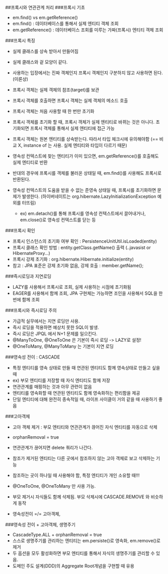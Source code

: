 ##프록시와 연관관계 처리
###프록시 기초
 - em.find() vs em.getReference()
 - em.find() : 데이터베이스를 통해서 실제 엔티티 객체 조회
 - em.getReference() : 데이터베이스 조회를 미루는 가짜(프록시) 엔티티 객체 조회

###프록시 특징
 - 실제 클래스를 상속 받아서 만들어짐
 - 실제 클래스와 겉 모양이 같다.
 - 사용하는 입장에서는 진짜 객체인지 프록시 객체인지 구분하지 않고 사용하면 된다. (이론상)
 - 프록시 객체는 실제 객체의 참조(target)를 보관
 - 프록시 객체를 호출하면 프록시 객체는 실제 객체의 메소드 호출

 - 프록시 객체는 처음 사용할 때 한 번만 초기화
 - 프록시 객체를 초기화 할 때, 프록시 객체가 실제 엔티티로 바뀌는 것은 아니다. 초기화되면 프록시 객체를 통해서 실제 엔티티에 접근 가능
 - 프록시 객체는 원본 엔티티를 상속받는다. 따라서 타입 체크시에 유의해야함 (== 비교 X, instance of 는 사용. 실제 엔티티와 타입이 다르기 때문)
 - 영속성 컨텍스트에 찾는 엔티티가 이미 있으면, em.getReference()를 호출해도 실제 엔티티로 반환
 - 반대의 경우에 프록시를 객체를 불러온 상태일 때, em.find()를 사용해도 프록시로 반환된다.
 - 영속성 컨텍스트의 도움을 받을 수 없는 준영속 상태일 때, 프록시를 초기화하면 문제가 발생한다. (하이버네이트는 org.hibernate.LazyInitializationException 예외를 터뜨림) 
   - ex) em.detach()를 통해 프록시를 영속성 컨텍스트에서 끌어내거나, em.close()로 영속성 컨텍스트를 닫는 등 
   
###프록시 확인
 - 프록시 인스턴스의 초기화 여부 확인 : PersistenceUnitUtil.isLoaded(entity)
 - 프록시 클래스 확인 방법 : entity.getClass.getName() 출력 (..javasist or HibernateProxy...)
 - 프록시 강제 초기화 : org.hibernate.Hibernate.initialize(entity)
 - 참고 : JPA 표준은 강제 초기화 없음, 강제 호출 : member.getName();

###즉시로딩과 지연로딩
 - LAZY를 사용해서 프록시로 조회, 실제 사용하는 시점에 초기화됨
 - EAGER를 사용해서 함께 조회, JPA 구현체는 가능하면 조인을 사용해서 SQL을 한번에 함께 조회

###프록시와 즉시로딩 주의
 - 가급적 실무에서는 지연 로딩만 사용.
 - 즉시 로딩을 적용하면 예상치 못한 SQL이 발생.
 - 즉시 로딩은 JPQL 에서 N+1 문제를 일으킨다.
 - @ManyToOne, @OneToOne 은 기본이 즉시 로딩 -> LAZY로 설정!
 - @OneToMany, @ManyToMany 는 기본이 지연 로딩

###영속성 전이 : CASCADE
 - 특정 엔티티를 영속 상태로 만들 때 연관된 엔티티도 함께 영속상태로 만들고 싶을 때
 - ex) 부모 엔티티를 저장할 때 자식 엔티티도 함께 저장
 - 연관관계를 매핑하는 것과 아무 관련이 없음
 - 엔티티를 영속화할 때 연관된 엔티티도 함께 영속화하는 편리함을 제공
 - 단일 엔티티에 대해 완전히 종속적일 때, 라이프 사이클이 거의 같을 때 사용하기 좋음

###고아객체
 - 고아 객체 제거 : 부모 엔티티와 연관관계가 끊어진 자식 엔티티를 자동으로 삭제
 - orphanRemoval = true
 - 연관관계가 끊어지면 delete 쿼리가 나간다.
 - 참조가 제거된 엔티티는 다른 곳에서 참조하지 않는 고아 객체로 보고 삭제하는 기능
 - 참조하는 곳이 하나일 때 사용해야 함, 특정 엔티티가 개인 소유할 때!!!
 - @OneToOne, @OneToMany 만 사용 가능.
 - 부모 제거시 자식들도 함께 삭제됨. 부모 삭제시에 CASCADE.REMOVE 와 비슷하게 동작
 
 - 영속성전이 =/= 고아객체, 

###영속성 전이 + 고아객체, 생명주기
 - CascadeType.ALL + orphanRemoval = true
 - 스스로 생명주기를 관리하는 엔티티는 em.persiste()로 영속화, em.remove()로 제거
 - 두 옵션을 모두 활성화하면 부모 엔티티를 통해서 자식의 생명주기를 관리할 수 있음.
 - 도메인 주도 설계(DDD)의 Aggregate Root개념을 구현할 때 유용